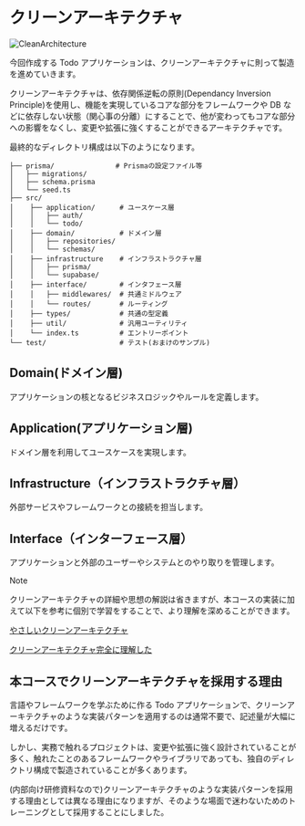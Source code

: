 # クリーンアーキテクチャ

![CleanArchitecture](https://github.com/user-attachments/assets/52ff3729-547b-4036-8e0c-bb044d6d9f62)

今回作成する Todo アプリケーションは、クリーンアーキテクチャに則って製造を進めていきます。

クリーンアーキテクチャは、依存関係逆転の原則(Dependancy Inversion Principle)を使用し、機能を実現しているコアな部分をフレームワークや DB などに依存しない状態（関心事の分離）にすることで、他が変わってもコアな部分への影響をなくし、変更や拡張に強くすることができるアーキテクチャです。

最終的なディレクトリ構成は以下のようになります。

```
├── prisma/               # Prismaの設定ファイル等
│   ├── migrations/
│   ├── schema.prisma
│   └── seed.ts
├── src/
│    ├── application/      # ユースケース層
│    │   ├── auth/
│    │   └── todo/
│    ├── domain/           # ドメイン層
│    │   ├── repositories/
│    │   └── schemas/
│    ├── infrastructure    # インフラストラクチャ層
│    │   ├── prisma/
│    │   └── supabase/
│    ├── interface/        # インタフェース層
│    │   ├── middlewares/  # 共通ミドルウェア
│    │   └── routes/       # ルーティング
│    ├── types/            # 共通の型定義
│    ├── util/             # 汎用ユーティリティ
│    └── index.ts          # エントリーポイント
└── test/                  # テスト(おまけのサンプル)

```

## Domain(ドメイン層)

アプリケーションの核となるビジネスロジックやルールを定義します。

## Application(アプリケーション層)

ドメイン層を利用してユースケースを実現します。

## Infrastructure（インフラストラクチャ層）

外部サービスやフレームワークとの接続を担当します。

## Interface（インターフェース層）

アプリケーションと外部のユーザーやシステムとのやり取りを管理します。

> [!NOTE]
> クリーンアーキテクチャの詳細や思想の解説は省きますが、本コースの実装に加えて以下を参考に個別で学習をすることで、より理解を深めることができます。

[やさしいクリーンアーキテクチャ](https://zenn.dev/sre_holdings/articles/a57f088e9ca07d)

[クリーンアーキテクチャ完全に理解した](https://gist.github.com/mpppk/609d592f25cab9312654b39f1b357c60)

## 本コースでクリーンアーキテクチャを採用する理由

言語やフレームワークを学ぶために作る Todo アプリケーションで、クリーンアーキテクチャのような実装パターンを適用するのは通常不要で、記述量が大幅に増えるだけです。

しかし、実務で触れるプロジェクトは、変更や拡張に強く設計されていることが多く、触れたことのあるフレームワークやライブラリであっても、独自のディレクトリ構成で製造されていることが多くあります。

(内部向け研修資料なので)クリーンアーキテクチャのような実装パターンを採用する理由としては異なる理由になりますが、そのような場面で迷わないためのトレーニングとして採用することにしました。
